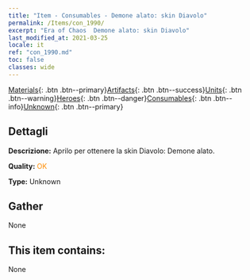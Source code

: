 ```yaml
---
title: "Item - Consumables - Demone alato: skin Diavolo"
permalink: /Items/con_1990/
excerpt: "Era of Chaos  Demone alato: skin Diavolo"
last_modified_at: 2021-03-25
locale: it
ref: "con_1990.md"
toc: false
classes: wide
---
```

 [Materials](/it/Items/){: .btn .btn--primary}[Artifacts](/it/Items/Artifacts/){: .btn .btn--success}[Units](/it/Items/Units/){: .btn .btn--warning}[Heroes](/it/Items/Heroes/){: .btn .btn--danger}[Consumables](/it/Items/Consumables/){: .btn .btn--info}[Unknown](/it/Items/Unknown/){: .btn .btn--primary}

## Dettagli
 **Descrizione:** Aprilo per ottenere la skin Diavolo: Demone alato.

 **Quality:** <span style="color: #FF8C00">OK</span>

 **Type:** Unknown

## Gather

  None

## This item contains:

  None

